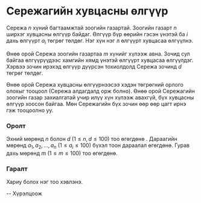 Сережагийн хувцасны өлгүүр
==========================
Сережа $n$ хүний багтаамжтай зоогийн газартай. Зоогийн газарт $n$ ширхэг хувцасны өлгүүр байдаг. Өлгүүр бүр өөрийн гэсэн үнэтэй ба $i$ дахь өлгүүрт $a_i$ төгрөг төлдөг. Нэг хүн нэг л өлгүүрт хувцасаа өлгүүлнэ.

Өнөө орой Сережа зоогийн газартаа $m$ хүнийг хүлээж авна. Зочид сул байгаа өлгүүрүүдээс хамгийн хямд үнэтэй өлгүүрт хувцасаа өлгүүлдэг. Хэрвээ зочин ирэхэд өлгүүр дүүрсэн тохиолдолд Сережа зочинд $d$ төгрөг төлдөг.

Өнөө орой Сережа хувцасны өлгүүрнээсээ хэдэн төгрөгний орлого олохыг тооцоол (Сережа алдагдалд орж болно). Өнөө орой Сережагийн зоогийн газар захиалгатай учир илүү хүн хүлээж авахгүй, бүх хувцасны өлгүүр хоосон байгаа. Мөн Сережагийн бүх зочин өөр өөр цагт ирнэ гэж тооцоолно уу.

### Оролт
Эхний мөрөнд $n$ болон $d$ ($1 ≤ n, d ≤ 100$) тоо өгөгдөнө . Дараагийн мөрөнд $a_1, a_2, ... , a_n$ ($1 ≤ a_i ≤ 100$) бүхэл тоон дараалал өгөгдөнө. Гурав дахь мөрөнд $m$ ($1 ≤ m ≤ 100$) тоо өгөгдөнө.

### Гаралт
Хариу болох нэг тоо хэвлэнэ.

-- Хүрэлцоож
